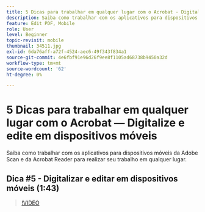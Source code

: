 ```yaml
---
title: 5 Dicas para trabalhar em qualquer lugar com o Acrobat - Digitalize e edite em dispositivos móveis
description: Saiba como trabalhar com os aplicativos para dispositivos móveis da Adobe Scan e da Acrobat Reader para realizar seu trabalho em qualquer lugar
feature: Edit PDF, Mobile
role: User
level: Beginner
topic-revisit: mobile
thumbnail: 34511.jpg
exl-id: 6da76aff-a72f-4524-aec6-49f343f834a1
source-git-commit: 4e6fbf91e96d26f9ee8f1105ad68738b9450a32d
workflow-type: tm+mt
source-wordcount: '62'
ht-degree: 0%

---
```


# 5 Dicas para trabalhar em qualquer lugar com o Acrobat — Digitalize e edite em dispositivos móveis

Saiba como trabalhar com os aplicativos para dispositivos móveis da Adobe Scan e da Acrobat Reader para realizar seu trabalho em qualquer lugar.

## Dica #5 - Digitalizar e editar em dispositivos móveis (1:43)

>[!VIDEO](https://video.tv.adobe.com/v/34511?quality=12&learn=on&hidetitle=true)
